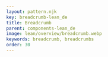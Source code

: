 ```yaml
---
layout: pattern.njk
key: breadcrumb-lean_de
title: Breadcrumb
parent: components-lean_de
image: lean/overview/breadcrumb.webp
keywords: breadcrumb, breadcrumbs
order: 30
---
```


